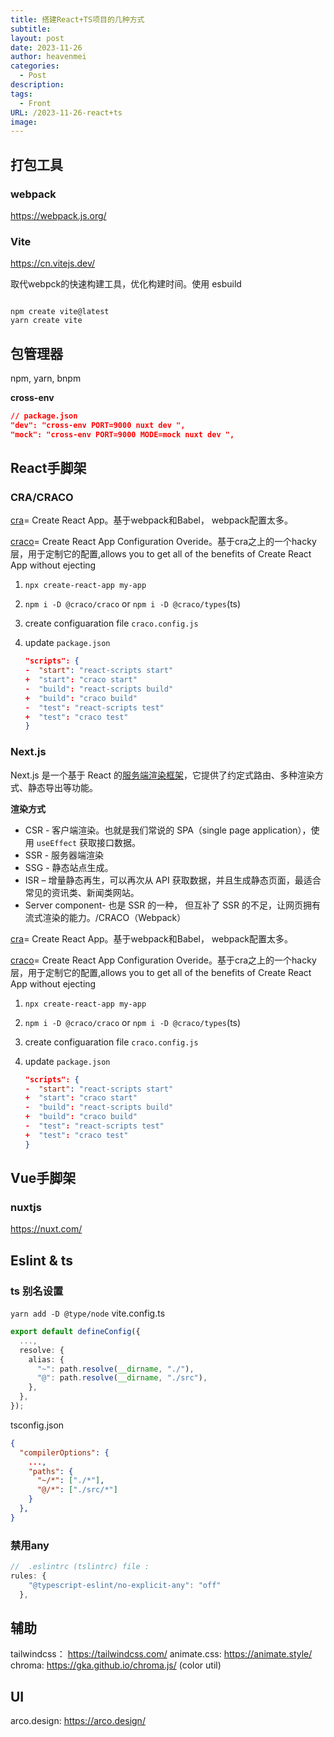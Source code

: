 ```yaml
---
title: 搭建React+TS项目的几种方式
subtitle: 
layout: post
date: 2023-11-26
author: heavenmei
categories:
  - Post
description: 
tags:
  - Front
URL: /2023-11-26-react+ts
image:
---
```


## 打包工具
### webpack
https://webpack.js.org/

### Vite
https://cn.vitejs.dev/

取代webpck的快速构建工具，优化构建时间。使用 esbuild
```shell

npm create vite@latest
yarn create vite
```



## 包管理器
npm, yarn, bnpm


**cross-env**
```json
// package.json
"dev": "cross-env PORT=9000 nuxt dev ",
"mock": "cross-env PORT=9000 MODE=mock nuxt dev ",
```

## React手脚架
### CRA/CRACO

[cra](https://create-react-app.dev/)= Create React App。基于webpack和Babel， webpack配置太多。

[craco](https://craco.js.org/docs/getting-started/)= Create React App Configuration Overide。基于cra之上的一个hacky层，用于定制它的配置,allows you to get all of the benefits of Create React App without ejecting

1. `npx create-react-app my-app`
2. `npm i -D @craco/craco` or `npm i -D @craco/types`(ts)
3. create configuaration file `craco.config.js`
4. update `package.json`
    
    ```json
    "scripts": {
    -  "start": "react-scripts start"
    +  "start": "craco start"
    -  "build": "react-scripts build"
    +  "build": "craco build"
    -  "test": "react-scripts test"
    +  "test": "craco test"
    }
    ```
    


### Next.js

Next.js 是一个基于 React 的[服务端渲染框架](https://cloud.tencent.com/product/ssr?from_column=20065&from=20065)，它提供了约定式路由、多种渲染方式、静态导出等功能。

**渲染方式**

- CSR - 客户端渲染。也就是我们常说的 SPA（single page application），使用 `useEffect` 获取接口数据。
- SSR - 服务器端渲染
- SSG - 静态站点生成。
- ISR – 增量静态再生，可以再次从 API 获取数据，并且生成静态页面，最适合常见的资讯类、新闻类网站。
- Server component- 也是 SSR 的一种， 但互补了 SSR 的不足，让网页拥有流式渲染的能力。/CRACO（Webpack）

[cra](https://create-react-app.dev/)= Create React App。基于webpack和Babel， webpack配置太多。

[craco](https://craco.js.org/docs/getting-started/)= Create React App Configuration Overide。基于cra之上的一个hacky层，用于定制它的配置,allows you to get all of the benefits of Create React App without ejecting

1. `npx create-react-app my-app`
    
2. `npm i -D @craco/craco` or `npm i -D @craco/types`(ts)
    
3. create configuaration file `craco.config.js`
    
4. update `package.json`
    
    ```json
    "scripts": {
    -  "start": "react-scripts start"
    +  "start": "craco start"
    -  "build": "react-scripts build"
    +  "build": "craco build"
    -  "test": "react-scripts test"
    +  "test": "craco test"
    }
    ```
    


## Vue手脚架
### nuxtjs
https://nuxt.com/

## Eslint & ts
### ts 别名设置
`yarn add -D @type/node`
vite.config.ts
```ts
export default defineConfig({
  ...,
  resolve: {
    alias: {
      "~": path.resolve(__dirname, "./"),
      "@": path.resolve(__dirname, "./src"),
    },
  },
});

```

tsconfig.json
```json
{
  "compilerOptions": {
    ...,
    "paths": {
      "~/*": ["./*"],
      "@/*": ["./src/*"]
    }
  },
}

```


### 禁用any

```js
//  .eslintrc (tslintrc) file :
rules: {
    "@typescript-eslint/no-explicit-any": "off"
  },
```

## 辅助
tailwindcss： https://tailwindcss.com/
animate.css: https://animate.style/
chroma: https://gka.github.io/chroma.js/ (color util)
## UI
arco.design: https://arco.design/
